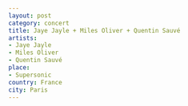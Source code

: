 ```yaml
---
layout: post
category: concert
title: Jaye Jayle + Miles Oliver + Quentin Sauvé
artists: 
- Jaye Jayle
- Miles Oliver
- Quentin Sauvé
place: 
- Supersonic
country: France
city: Paris
---
```


